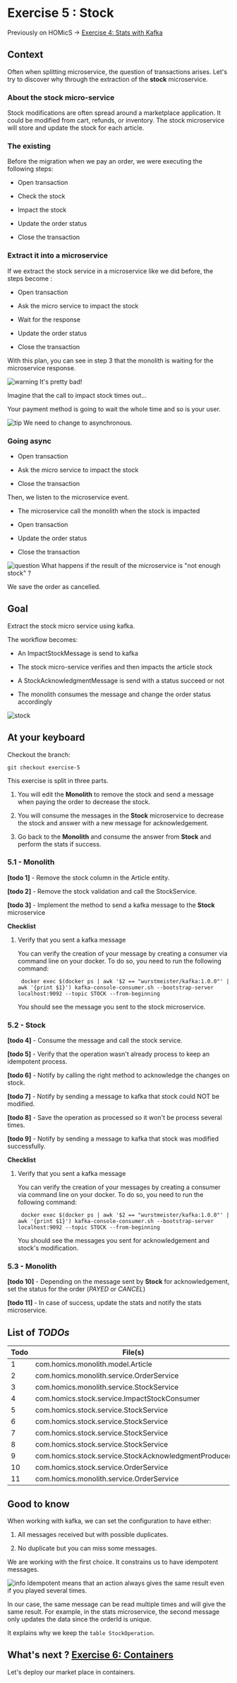 # Exercise 5 : Stock

Previously on HOMicS -> [Exercise 4: Stats with Kafka](kafka.md)

## Context

Often when splitting microservice, the question of transactions arises.
Let's try to discover why through the extraction of the **stock** microservice.

### About the stock micro-service

Stock modifications are often spread around a marketplace application. It could be modified from cart, refunds, or inventory.
The stock microservice will store and update the stock for each article. 

### The existing

Before the migration when we pay an order, we were executing the following steps:

* Open transaction

* Check the stock

* Impact the stock

* Update the order status

* Close the transaction

### Extract it into a microservice

If we extract the stock service in a microservice like we did before, the steps become :

* Open transaction

* Ask the micro service to impact the stock

* Wait for the response

* Update the order status

* Close the transaction

With this plan, you can see in step 3 that the monolith is waiting for the microservice response.

![warning](../img/warning.png) It's pretty bad! 

Imagine that the call to impact stock times out... 

Your payment method is going to wait the whole time and so is your user.

![tip](../img/success.png) We need to change to asynchronous.

### Going async

* Open transaction

* Ask the micro service to impact the stock

* Close the transaction

Then, we listen to the microservice event.

* The microservice call the monolith when the stock is impacted

* Open transaction

* Update the order status

* Close the transaction

![question](../img/question.png) What happens if the result of the microservice is "not enough stock" ?

We save the order as cancelled.

## Goal 

Extract the stock micro service using kafka.

The workflow becomes:

* An ImpactStockMessage is send to kafka
 
* The stock micro-service verifies and then impacts the article stock

* A StockAcknowledgmentMessage is send with a status succeed or not

* The monolith consumes the message and change the order status accordingly

![stock](../img/stock.png)

## At your keyboard

Checkout the branch: 
        
    git checkout exercise-5

This exercise is split in three parts.

1. You will edit the **Monolith** to remove the stock and send a message when paying the order to decrease the stock.

2. You will consume the messages in the **Stock** microservice to decrease the stock and answer with a new message for
acknowledgement.

3. Go back to the **Monolith** and consume the answer from **Stock** and perform the stats if success.

### 5.1 - Monolith

**[todo 1]** - Remove the stock column in the Article entity.

**[todo 2]** - Remove the stock validation and call the StockService.

**[todo 3]** - Implement the method to send a kafka message to the **Stock** microservice

**Checklist** 
1. Verify that you sent a kafka message

    You can verify the creation of your message by creating a consumer via command line on your docker. To do so, you need
    to run the following command:

        docker exec $(docker ps | awk '$2 == "wurstmeister/kafka:1.0.0"' | awk '{print $1}') kafka-console-consumer.sh --bootstrap-server localhost:9092 --topic STOCK --from-beginning

    You should see the message you sent to the stock microservice.  

### 5.2 - Stock

**[todo 4]** - Consume the message and call the stock service.

**[todo 5]** - Verify that the operation wasn't already process to keep an idempotent process.

**[todo 6]** - Notify by calling the right method to acknowledge the changes on stock.

**[todo 7]** - Notify by sending a message to kafka that stock could NOT be modified.

**[todo 8]** - Save the operation as processed so it won't be process several times.

**[todo 9]** - Notify by sending a message to kafka that stock was modified successfully.

**Checklist** 
1. Verify that you sent a kafka message

    You can verify the creation of your messages by creating a consumer via command line on your docker. To do so, you need
    to run the following command:

        docker exec $(docker ps | awk '$2 == "wurstmeister/kafka:1.0.0"' | awk '{print $1}') kafka-console-consumer.sh --bootstrap-server localhost:9092 --topic STOCK --from-beginning

    You should see the messages you sent for acknowledgement and stock's modification. 

### 5.3 - Monolith

**[todo 10]** - Depending on the message sent by **Stock** for acknowledgement, set the status for the order (_PAYED_
or _CANCEL_)

**[todo 11]** - In case of success, update the stats and notify the stats microservice.

## List of _TODOs_

| **Todo** | **File(s)**                           |
|----------|---------------------------------------|
| 1 | com.homics.monolith.model.Article              |
| 2 | com.homics.monolith.service.OrderService       |
| 3 | com.homics.monolith.service.StockService |
| 4 | com.homics.stock.service.ImpactStockConsumer |
| 5 | com.homics.stock.service.StockService |
| 6 | com.homics.stock.service.StockService |
| 7 | com.homics.stock.service.StockService |
| 8 | com.homics.stock.service.StockService |
| 9 | com.homics.stock.service.StockAcknowledgmentProducer |
| 10 | com.homics.stock.service.OrderService |
| 11 | com.homics.monolith.service.OrderService |

## Good to know

When working with kafka, we can set the configuration to have either:

1. All messages received but with possible duplicates.

2. No duplicate but you can miss some messages.

We are working with the first choice. It constrains us to have idempotent messages.

![info](../img/info.png) Idempotent means that an action always gives the same result even if you played several times.

In our case, the same message can be read multiple times and will give the same result. For example, in the stats microservice,
the second message only updates the data since the orderId is unique.

It explains why we keep the `table StockOperation`.

## What's next ? [Exercise 6: Containers](containers.md)

Let's deploy our market place in containers.
